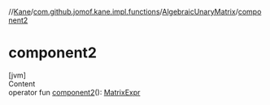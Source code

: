 //[Kane](../../index.md)/[com.github.jomof.kane.impl.functions](../index.md)/[AlgebraicUnaryMatrix](index.md)/[component2](component2.md)



# component2  
[jvm]  
Content  
operator fun [component2](component2.md)(): [MatrixExpr](../../com.github.jomof.kane/-matrix-expr/index.md)  




